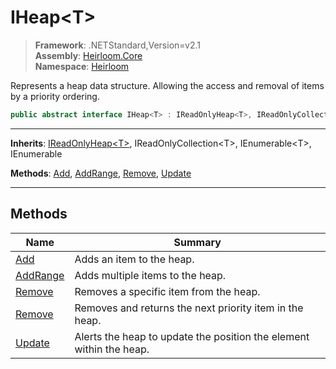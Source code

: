 # IHeap\<T>

> **Framework**: .NETStandard,Version=v2.1  
> **Assembly**: [Heirloom.Core][0]  
> **Namespace**: [Heirloom][0]  

Represents a heap data structure. Allowing the access and removal of items by a priority ordering.

```cs
public abstract interface IHeap<T> : IReadOnlyHeap<T>, IReadOnlyCollection<T>, IEnumerable<T>, IEnumerable
```

--------------------------------------------------------------------------------

**Inherits**: [IReadOnlyHeap\<T>][1], IReadOnlyCollection\<T>, IEnumerable\<T>, IEnumerable

**Methods**: [Add][2], [AddRange][3], [Remove][4], [Update][5]

--------------------------------------------------------------------------------

## Methods

| Name          | Summary                                                             |
|---------------|---------------------------------------------------------------------|
| [Add][2]      | Adds an item to the heap.                                           |
| [AddRange][3] | Adds multiple items to the heap.                                    |
| [Remove][4]   | Removes a specific item from the heap.                              |
| [Remove][4]   | Removes and returns the next priority item in the heap.             |
| [Update][5]   | Alerts the heap to update the position the element within the heap. |

[0]: ..\Heirloom.Core.md
[1]: Heirloom.IReadOnlyHeap[T].md
[2]: Heirloom.IHeap[T].Add.md
[3]: Heirloom.IHeap[T].AddRange.md
[4]: Heirloom.IHeap[T].Remove.md
[5]: Heirloom.IHeap[T].Update.md
